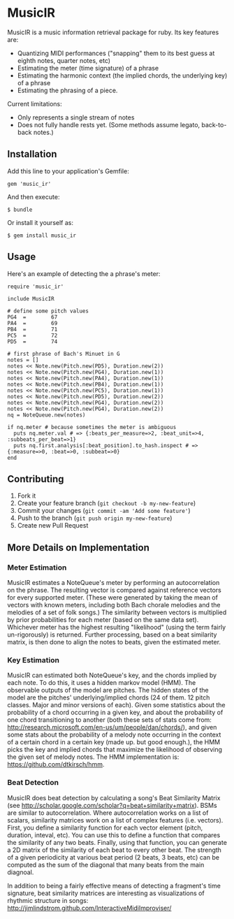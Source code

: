 # MusicIR

MusicIR is a music information retrieval package for ruby. Its key features are:

* Quantizing MIDI performances ("snapping" them to its best guess at eighth notes, quarter notes, etc)
* Estimating the meter (time signature) of a phrase
* Estimating the harmonic context (the implied chords, the underlying key) of a phrase
* Estimating the phrasing of a piece.

Current limitations:

* Only represents a single stream of notes
* Does not fully handle rests yet. (Some methods assume legato, back-to-back notes.)

## Installation

Add this line to your application's Gemfile:

    gem 'music_ir'

And then execute:

    $ bundle

Or install it yourself as:

    $ gem install music_ir

## Usage

Here's an example of detecting the a phrase's meter:

    require 'music_ir'

    include MusicIR
    
    # define some pitch values
    PG4  =        67
    PA4  =        69
    PB4  =        71
    PC5  =        72
    PD5  =        74
    
    # first phrase of Bach's Minuet in G
    notes = []
    notes << Note.new(Pitch.new(PD5), Duration.new(2))
    notes << Note.new(Pitch.new(PG4), Duration.new(1))
    notes << Note.new(Pitch.new(PA4), Duration.new(1))
    notes << Note.new(Pitch.new(PB4), Duration.new(1))
    notes << Note.new(Pitch.new(PC5), Duration.new(1))
    notes << Note.new(Pitch.new(PD5), Duration.new(2))
    notes << Note.new(Pitch.new(PG4), Duration.new(2))
    notes << Note.new(Pitch.new(PG4), Duration.new(2))
    nq = NoteQueue.new(notes)

    if nq.meter # because sometimes the meter is ambiguous
      puts nq.meter.val # => {:beats_per_measure=>2, :beat_unit=>4, :subbeats_per_beat=>1}
      puts nq.first.analysis[:beat_position].to_hash.inspect # => {:measure=>0, :beat=>0, :subbeat=>0}
    end
    
## Contributing

1. Fork it
2. Create your feature branch (`git checkout -b my-new-feature`)
3. Commit your changes (`git commit -am 'Add some feature'`)
4. Push to the branch (`git push origin my-new-feature`)
5. Create new Pull Request

## More Details on Implementation

### Meter Estimation

MusicIR estimates a NoteQueue's meter by performing an autocorrelation on the phrase. The resulting vector
is compared against reference vectors for every supported meter. (These were generated by taking the mean
of vectors with known meters, including both Bach chorale melodies and the melodies of a set of folk songs.)
The similarity between vectors is multiplied by prior probabilities for each meter (based on the same data
set). Whichever meter has the highest resulting "likelihood" (using the term fairly un-rigorously) is
returned. Further processing, based on a beat similarity matrix, is then done to align the notes to beats, 
given the estimated meter.

### Key Estimation

MusicIR can estimated both NoteQueue's key, and the chords implied by each note. To do this, it uses a hidden
markov model (HMM). The observable outputs of the model are pitches. The hidden states of the model are the 
pitches' underlying/implied chords (24 of them. 12 pitch classes. Major and minor versions of each). Given some
statistics about the probability of a chord occurring in a given key, and about the probability of one chord
transitioning to another (both these sets of stats come from: <http://research.microsoft.com/en-us/um/people/dan/chords/>),
and given some stats about the probability of a melody note occurring in the context of a certain chord in a certain
key (made up. but good enough.), the HMM picks the key and implied chords that maximize the likelihood of observing
the given set of melody notes. The HMM implementation is: <https://github.com/dtkirsch/hmm>.

### Beat Detection

MusicIR does beat detection by calculating a song's Beat Similarity Matrix (see <http://scholar.google.com/scholar?q=beat+similarity+matrix>).
BSMs are similar to autocorrelation.  Where autocorrelation works on a list of scalars, similarity matrices 
work on a list of complex features (i.e. vectors).  First, you define a similarity function for each vector 
element (pitch, duration, inteval, etc).  You can use this to define a function that compares the similarity 
of any two beats.  Finally, using that function, you can generate a 2D matrix of the similarity of each beat 
to every other beat.  The strength of a given periodicity at various beat period (2 beats, 3 beats, etc) can 
be computed as the sum of the diagonal that many beats from the main diagnoal.

In addition to being a fairly effective means of detecting a fragment's time signature, beat similarity
matrices are interesting as visualizations of rhythmic structure in songs:
<http://jimlindstrom.github.com/InteractiveMidiImproviser/>
